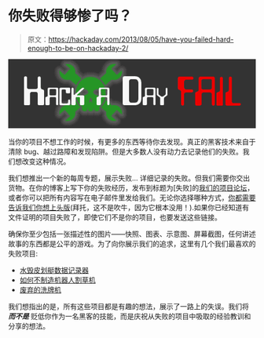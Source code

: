 # 你失败得够惨了吗？

> 原文：<https://hackaday.com/2013/08/05/have-you-failed-hard-enough-to-be-on-hackaday-2/>

![hackaday-fail-announcement](img/5b9075942e3efe03a3d7b82873fcc9ab.png)

当你的项目不想工作的时候，有更多的东西等待你去发现。真正的黑客技术来自于清除 bug、越过路障和发现陷阱。但是大多数人没有动力去记录他们的失败。我们想改变这种情况。

我们想推出一个新的每周专题，展示失败… 详细记录的失败。但我们需要你交出货物。在你的博客上写下你的失败经历，发布到标题为[失败]的[我们的项目论坛](http://forums.hackaday.com/viewforum.php?f=3)，或者你可以把所有内容写在电子邮件里发给我们。无论你选择哪种方式，[你都需要告诉我们你想上头版](http://hackaday.com/contact-hack-a-day/)(拜托，这不是吹牛，因为它根本没用！).如果你已经知道有文件证明的项目失败了，即使它们不是你的项目，也要发送这些链接。

确保你至少包括一张描述性的图片——快照、图表、示意图、屏幕截图，任何讲述故事的东西都是公平的游戏。为了向你展示我们的追求，这里有几个我们最喜欢的失败项目:

*   [水毁皮划艇数据记录器](http://hackaday.com/2012/05/29/failed-kayaking-data-logger-is-something-we-want-to-see-succeed/)
*   [如何不制造机器人割草机](http://hackaday.com/2011/08/25/how-not-to-build-a-robotic-lawnmower/)
*   [废弃的洗牌机](http://hackaday.com/2008/12/30/card-shuffling-machine-failure/)

我们想指出的是，所有这些项目都是有趣的想法，展示了一路上的失误。我们将 ***而不是*** 贬低你作为一名黑客的技能，而是庆祝从失败的项目中吸取的经验教训和分享的想法。